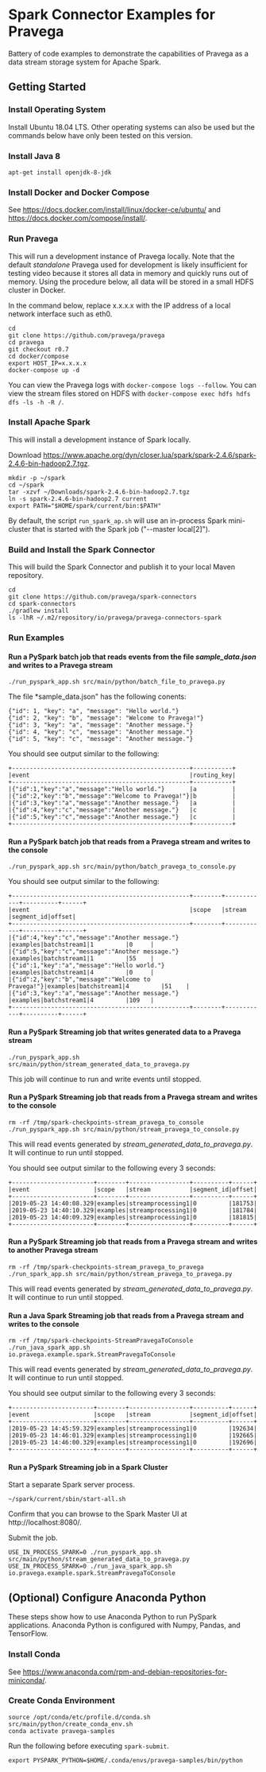 
# Spark Connector Examples for Pravega

Battery of code examples to demonstrate the capabilities of Pravega as a data stream storage
system for Apache Spark.

## Getting Started

### Install Operating System

Install Ubuntu 18.04 LTS. Other operating systems can also be used but the commands below have only been tested
on this version.

### Install Java 8

```
apt-get install openjdk-8-jdk
```

### Install Docker and Docker Compose

See <https://docs.docker.com/install/linux/docker-ce/ubuntu/>
and <https://docs.docker.com/compose/install/>.

### Run Pravega

This will run a development instance of Pravega locally.
Note that the default *standalone* Pravega used for development is likely insufficient for testing video because
it stores all data in memory and quickly runs out of memory.
Using the procedure below, all data will be stored in a small HDFS cluster in Docker.

In the command below, replace x.x.x.x with the IP address of a local network interface such as eth0.

```
cd
git clone https://github.com/pravega/pravega
cd pravega
git checkout r0.7
cd docker/compose
export HOST_IP=x.x.x.x
docker-compose up -d
```

You can view the Pravega logs with `docker-compose logs --follow`.
You can view the stream files stored on HDFS with `docker-compose exec hdfs hdfs dfs -ls -h -R /`.

### Install Apache Spark

This will install a development instance of Spark locally.

Download https://www.apache.org/dyn/closer.lua/spark/spark-2.4.6/spark-2.4.6-bin-hadoop2.7.tgz.

```
mkdir -p ~/spark
cd ~/spark
tar -xzvf ~/Downloads/spark-2.4.6-bin-hadoop2.7.tgz
ln -s spark-2.4.6-bin-hadoop2.7 current
export PATH="$HOME/spark/current/bin:$PATH"
```

By default, the script `run_spark_ap.sh` will use an in-process Spark mini-cluster
that is started with the Spark job ("--master local[2]"). 

### Build and Install the Spark Connector

This will build the Spark Connector and publish it to your local Maven repository.

```
cd
git clone https://github.com/pravega/spark-connectors
cd spark-connectors
./gradlew install
ls -lhR ~/.m2/repository/io/pravega/pravega-connectors-spark
```

### Run Examples

#### Run a PySpark batch job that reads events from the file *sample_data.json* and writes to a Pravega stream

```
./run_pyspark_app.sh src/main/python/batch_file_to_pravega.py
```

The file *sample_data.json" has the following conents:
```
{"id": 1, "key": "a", "message": "Hello world."}
{"id": 2, "key": "b", "message": "Welcome to Pravega!"}
{"id": 3, "key": "a", "message": "Another message."}
{"id": 4, "key": "c", "message": "Another message."}
{"id": 5, "key": "c", "message": "Another message."}
```

You should see output similar to the following:
```
+--------------------------------------------------+-----------+
|event                                             |routing_key|
+--------------------------------------------------+-----------+
|{"id":1,"key":"a","message":"Hello world."}       |a          |
|{"id":2,"key":"b","message":"Welcome to Pravega!"}|b          |
|{"id":3,"key":"a","message":"Another message."}   |a          |
|{"id":4,"key":"c","message":"Another message."}   |c          |
|{"id":5,"key":"c","message":"Another message."}   |c          |
+--------------------------------------------------+-----------+
```

#### Run a PySpark batch job that reads from a Pravega stream and writes to the console

```
./run_pyspark_app.sh src/main/python/batch_pravega_to_console.py
```

You should see output similar to the following:
```
+--------------------------------------------------+--------+------------+----------+------+
|event                                             |scope   |stream      |segment_id|offset|
+--------------------------------------------------+--------+------------+----------+------+
|{"id":4,"key":"c","message":"Another message."}   |examples|batchstream1|1         |0     |
|{"id":5,"key":"c","message":"Another message."}   |examples|batchstream1|1         |55    |
|{"id":1,"key":"a","message":"Hello world."}       |examples|batchstream1|4         |0     |
|{"id":2,"key":"b","message":"Welcome to Pravega!"}|examples|batchstream1|4         |51    |
|{"id":3,"key":"a","message":"Another message."}   |examples|batchstream1|4         |109   |
+--------------------------------------------------+--------+------------+----------+------+
```

#### Run a PySpark Streaming job that writes generated data to a Pravega stream

```
./run_pyspark_app.sh src/main/python/stream_generated_data_to_pravega.py
```

This job will continue to run and write events until stopped.

#### Run a PySpark Streaming job that reads from a Pravega stream and writes to the console

```
rm -rf /tmp/spark-checkpoints-stream_pravega_to_console
./run_pyspark_app.sh src/main/python/stream_pravega_to_console.py
```

This will read events generated by *stream_generated_data_to_pravega.py*.
It will continue to run until stopped.

You should see output similar to the following every 3 seconds:

```
+-----------------------+--------+-----------------+----------+------+
|event                  |scope   |stream           |segment_id|offset|
+-----------------------+--------+-----------------+----------+------+
|2019-05-23 14:40:08.329|examples|streamprocessing1|0         |181753|
|2019-05-23 14:40:10.329|examples|streamprocessing1|0         |181784|
|2019-05-23 14:40:09.329|examples|streamprocessing1|0         |181815|
+-----------------------+--------+-----------------+----------+------+
```

#### Run a PySpark Streaming job that reads from a Pravega stream and writes to another Pravega stream

```
rm -rf /tmp/spark-checkpoints-stream_pravega_to_pravega
./run_spark_app.sh src/main/python/stream_pravega_to_pravega.py
```

This will read events generated by *stream_generated_data_to_pravega.py*.
It will continue to run until stopped.

#### Run a Java Spark Streaming job that reads from a Pravega stream and writes to the console

```
rm -rf /tmp/spark-checkpoints-StreamPravegaToConsole
./run_java_spark_app.sh io.pravega.example.spark.StreamPravegaToConsole
```

This will read events generated by *stream_generated_data_to_pravega.py*.
It will continue to run until stopped.

You should see output similar to the following every 3 seconds:

```
+-----------------------+--------+-----------------+----------+------+
|event                  |scope   |stream           |segment_id|offset|
+-----------------------+--------+-----------------+----------+------+
|2019-05-23 14:45:59.329|examples|streamprocessing1|0         |192634|
|2019-05-23 14:46:01.329|examples|streamprocessing1|0         |192665|
|2019-05-23 14:46:00.329|examples|streamprocessing1|0         |192696|
+-----------------------+--------+-----------------+----------+------+
```

#### Run a PySpark Streaming job in a Spark Cluster

Start a separate Spark server process.

```
~/spark/current/sbin/start-all.sh
```

Confirm that you can browse to the Spark Master UI at http://localhost:8080/.

Submit the job.

```
USE_IN_PROCESS_SPARK=0 ./run_pyspark_app.sh src/main/python/stream_generated_data_to_pravega.py
USE_IN_PROCESS_SPARK=0 ./run_java_spark_app.sh io.pravega.example.spark.StreamPravegaToConsole
```

## (Optional) Configure Anaconda Python

These steps show how to use Anaconda Python to run PySpark applications.
Anaconda Python is configured with Numpy, Pandas, and TensorFlow.

### Install Conda

See https://www.anaconda.com/rpm-and-debian-repositories-for-miniconda/.

### Create Conda Environment

```
source /opt/conda/etc/profile.d/conda.sh
src/main/python/create_conda_env.sh
conda activate pravega-samples
```

Run the following before executing `spark-submit`.
```
export PYSPARK_PYTHON=$HOME/.conda/envs/pravega-samples/bin/python
```
